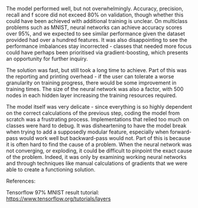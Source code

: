 The model performed well, but not overwhelmingly. Accuracy, precision, recall and f score did not exceed 80% on validation, though whether this could have been achieved with additional training is unclear. On multiclass problems such as MNIST, neural networks can achieve accuracy scores over 95%, and we expected to see similar performance given the dataset provided had over a hundred features. It was also disappointing to see the performance imbalances stay incorrected - classes that needed more focus could have perhaps been prioritised via gradient-boosting, which presents an opportunity for further inquiry.

The solution was fast, but still took a long time to achieve. Part of this was the reporting and printing overhead - if the user can tolerate a worse granularity on training progress, there would be some improvement in training times. The size of the neural network was also a factor, with 500 nodes in each hidden layer increasing the training resources required.

The model itself was very delicate - since everything is so highly dependent on the correct calculations of the previous step, coding the model from scratch was a frustrating process. Implementations that relied too much on classes were hard to debug. It was disheartening to have the model break when trying to add a supposedly modular feature, especially when forward-pass would work well but backward-pass would not. Part of this is because it is often hard to find the cause of a problem. When the neural network was not converging, or exploding, it could be difficult to pinpoint the exact cause of the problem. Indeed, it was only by examining working neural networks and through techniques like manual calculations of gradients that we were able to create a functioning solution.

References:

Tensorflow 97% MNIST result tutorial: https://www.tensorflow.org/tutorials/layers
